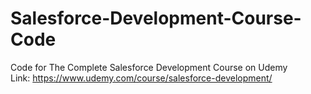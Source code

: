 # Salesforce-Development-Course-Code
Code for The Complete Salesforce Development Course on Udemy  
Link: https://www.udemy.com/course/salesforce-development/

